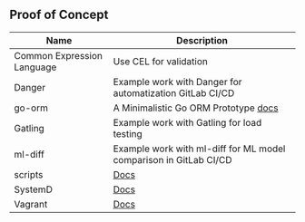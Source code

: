 ## Proof of Concept

| Name                       | Description                                                       |
|----------------------------|-------------------------------------------------------------------|
| Common Expression Language | Use CEL for validation                                            |
| Danger                     | Example work with Danger for automatization GitLab CI/CD          |
| go-orm                     | A Minimalistic Go ORM Prototype [docs](./go-orm/README.md)        |
| Gatling                    | Example work with Gatling for load testing                        |
| ml-diff                    | Example work with ml-diff for ML model comparison in GitLab CI/CD |
| scripts                    | [Docs](./scripts/README.md)                                       |
| SystemD                    | [Docs](./systemd/README.md)                                       |
| Vagrant                    | [Docs](./vagrant/README.md)                                       |
